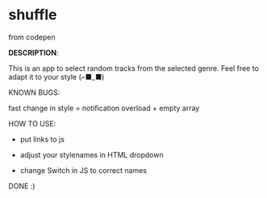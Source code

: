 # shuffle
from codepen

<b>DESCRIPTION</b>:

This is an app to select random tracks from the selected genre. Feel free to adapt it to your style (⌐■_■)



KNOWN BUGS:

fast change in style = notification overload + empty array



HOW TO USE:

- put links to js

- adjust your stylenames in HTML dropdown

- change Switch in JS to correct names



DONE :)
